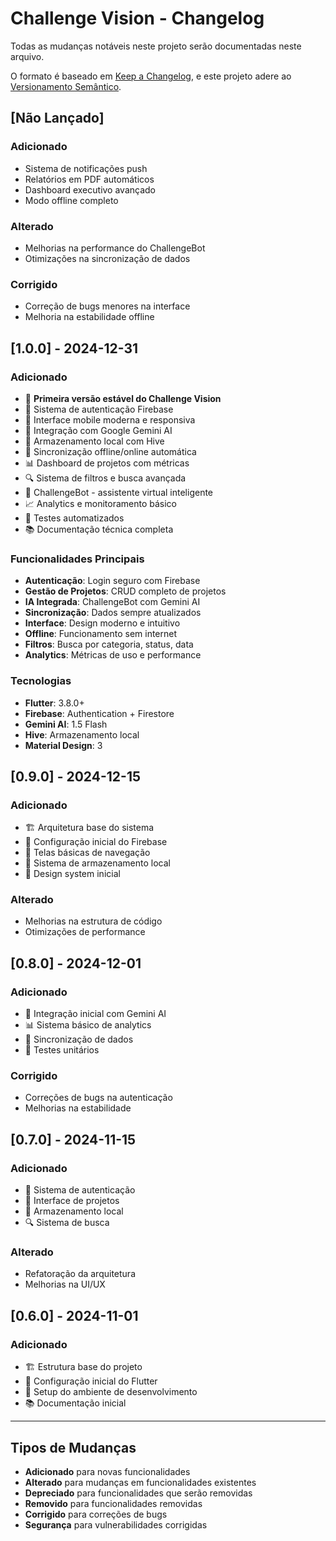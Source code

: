 # Challenge Vision - Changelog

Todas as mudanças notáveis neste projeto serão documentadas neste arquivo.

O formato é baseado em [Keep a Changelog](https://keepachangelog.com/pt-BR/1.0.0/),
e este projeto adere ao [Versionamento Semântico](https://semver.org/lang/pt-BR/).

## [Não Lançado]

### Adicionado
- Sistema de notificações push
- Relatórios em PDF automáticos
- Dashboard executivo avançado
- Modo offline completo

### Alterado
- Melhorias na performance do ChallengeBot
- Otimizações na sincronização de dados

### Corrigido
- Correção de bugs menores na interface
- Melhoria na estabilidade offline

## [1.0.0] - 2024-12-31

### Adicionado
- 🚀 **Primeira versão estável do Challenge Vision**
- 🔐 Sistema de autenticação Firebase
- 📱 Interface mobile moderna e responsiva
- 🤖 Integração com Google Gemini AI
- 💾 Armazenamento local com Hive
- 🔄 Sincronização offline/online automática
- 📊 Dashboard de projetos com métricas
- 🔍 Sistema de filtros e busca avançada
- 🎯 ChallengeBot - assistente virtual inteligente
- 📈 Analytics e monitoramento básico
- 🧪 Testes automatizados
- 📚 Documentação técnica completa

### Funcionalidades Principais
- **Autenticação**: Login seguro com Firebase
- **Gestão de Projetos**: CRUD completo de projetos
- **IA Integrada**: ChallengeBot com Gemini AI
- **Sincronização**: Dados sempre atualizados
- **Interface**: Design moderno e intuitivo
- **Offline**: Funcionamento sem internet
- **Filtros**: Busca por categoria, status, data
- **Analytics**: Métricas de uso e performance

### Tecnologias
- **Flutter**: 3.8.0+
- **Firebase**: Authentication + Firestore
- **Gemini AI**: 1.5 Flash
- **Hive**: Armazenamento local
- **Material Design**: 3

## [0.9.0] - 2024-12-15

### Adicionado
- 🏗️ Arquitetura base do sistema
- 🔧 Configuração inicial do Firebase
- 📱 Telas básicas de navegação
- 💾 Sistema de armazenamento local
- 🎨 Design system inicial

### Alterado
- Melhorias na estrutura de código
- Otimizações de performance

## [0.8.0] - 2024-12-01

### Adicionado
- 🤖 Integração inicial com Gemini AI
- 📊 Sistema básico de analytics
- 🔄 Sincronização de dados
- 🧪 Testes unitários

### Corrigido
- Correções de bugs na autenticação
- Melhorias na estabilidade

## [0.7.0] - 2024-11-15

### Adicionado
- 🔐 Sistema de autenticação
- 📱 Interface de projetos
- 💾 Armazenamento local
- 🔍 Sistema de busca

### Alterado
- Refatoração da arquitetura
- Melhorias na UI/UX

## [0.6.0] - 2024-11-01

### Adicionado
- 🏗️ Estrutura base do projeto
- 📱 Configuração inicial do Flutter
- 🔧 Setup do ambiente de desenvolvimento
- 📚 Documentação inicial

---

## Tipos de Mudanças

- **Adicionado** para novas funcionalidades
- **Alterado** para mudanças em funcionalidades existentes
- **Depreciado** para funcionalidades que serão removidas
- **Removido** para funcionalidades removidas
- **Corrigido** para correções de bugs
- **Segurança** para vulnerabilidades corrigidas

